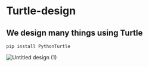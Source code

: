 # Turtle-design
## We design many things using Turtle
    pip install PythonTurtle
![Untitled design (1)](https://user-images.githubusercontent.com/96917595/156038056-b4cb0393-a500-4aa8-9a91-54d94c0bde65.gif)
